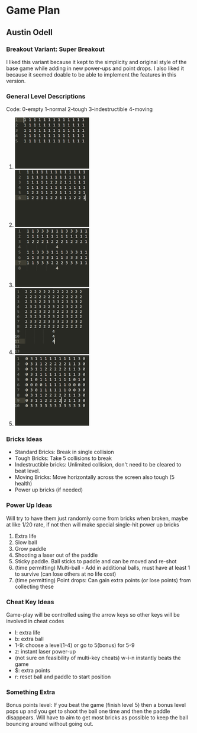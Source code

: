 # Game Plan
## Austin Odell


### Breakout Variant: Super Breakout
I liked this variant because it kept to the simplicity and original style of the base game while adding in new power-ups and point drops. I also liked it because it seemed doable to be able to implement the features in this version. 

### General Level Descriptions
Code: 0-empty 1-normal 2-tough 3-indestructible 4-moving 
1. ![level one](../resources/one.png)
2. ![level two](../resources/two.PNG)
3. ![level 3](../resources/three.PNG)
4. ![level 4](../resources/four.PNG)
5. ![Bonus Level](../resources/bonus.PNG)


### Bricks Ideas
- Standard Bricks: Break in single collision
- Tough  Bricks: Take 5 collisions to break
- Indestructible bricks: Unlimited collision, don't need to be cleared to beat level.
- Moving Bricks: Move horizontally across the screen also tough (5 health) 
- Power up bricks (if needed)

### Power Up Ideas
Will try to have them just randomly come from bricks when broken, maybe at like 1/20 rate, if not then will make special single-hit power up bricks
1. Extra life
2. Slow ball
3. Grow paddle 
4. Shooting a laser out of the paddle
5. Sticky paddle. Ball sticks to paddle and can be moved and re-shot
6. (time permitting) Multi-ball - Add in additional balls, must have at least 1 to survive (can lose others at no life cost)
7. (time permitting) Point drops: Can gain extra points (or lose points) from collecting these


### Cheat Key Ideas
Game-play will be controlled using the arrow keys so other keys will be involved in cheat codes

- l: extra life
- b: extra ball
- 1-9: choose a level(1-4) or go to 5(bonus) for 5-9
- z: instant laser power-up
- (not sure on feasibility of multi-key cheats)  w-i-n instantly beats the game
- $: extra points 
- r: reset ball and paddle to start position

### Something Extra
Bonus points level: If you beat the game (finish level 5) then a bonus level pops up and you get to shoot the ball one time and then the paddle disappears. Will have to aim to get most bricks as possible to keep the ball bouncing around without going out. 

